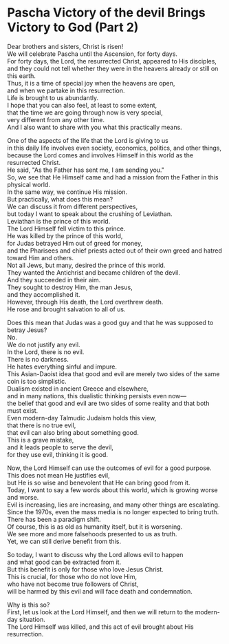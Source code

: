 # Pascha Victory of the devil Brings Victory to God (Part 2)

Dear brothers and sisters, Christ is risen!  
We will celebrate Pascha until the Ascension, for forty days.  
For forty days, the Lord, the resurrected Christ, appeared to His disciples,  
and they could not tell whether they were in the heavens already or still on this earth.  
Thus, it is a time of special joy when the heavens are open,  
and when we partake in this resurrection.  
Life is brought to us abundantly.  
I hope that you can also feel, at least to some extent,  
that the time we are going through now is very special,  
very different from any other time.  
And I also want to share with you what this practically means.  

One of the aspects of the life that the Lord is giving to us  
in this daily life involves even society, economics, politics, and other things,  
because the Lord comes and involves Himself in this world as the resurrected Christ.  
He said, "As the Father has sent me, I am sending you."  
So, we see that He Himself came and had a mission from the Father in this physical world.  
In the same way, we continue His mission.  
But practically, what does this mean?  
We can discuss it from different perspectives,  
but today I want to speak about the crushing of Leviathan.  
Leviathan is the prince of this world.  
The Lord Himself fell victim to this prince.  
He was killed by the prince of this world,  
for Judas betrayed Him out of greed for money,  
and the Pharisees and chief priests acted out of their own greed and hatred toward Him and others.  
Not all Jews, but many, desired the prince of this world.  
They wanted the Antichrist and became children of the devil.  
And they succeeded in their aim.  
They sought to destroy Him, the man Jesus,  
and they accomplished it.  
However, through His death, the Lord overthrew death.  
He rose and brought salvation to all of us.  

Does this mean that Judas was a good guy and that he was supposed to betray Jesus?  
No.  
We do not justify any evil.  
In the Lord, there is no evil.  
There is no darkness.  
He hates everything sinful and impure.  
This Asian-Daoist idea that good and evil are merely two sides of the same coin is too simplistic.  
Dualism existed in ancient Greece and elsewhere,  
and in many nations, this dualistic thinking persists even now—  
the belief that good and evil are two sides of some reality and that both must exist.  
Even modern-day Talmudic Judaism holds this view,  
that there is no true evil,  
that evil can also bring about something good.  
This is a grave mistake,  
and it leads people to serve the devil,  
for they use evil, thinking it is good.  

Now, the Lord Himself can use the outcomes of evil for a good purpose.  
This does not mean He justifies evil,  
but He is so wise and benevolent that He can bring good from it.  
Today, I want to say a few words about this world, which is growing worse and worse.  
Evil is increasing, lies are increasing, and many other things are escalating.  
Since the 1970s, even the mass media is no longer expected to bring truth.  
There has been a paradigm shift.  
Of course, this is as old as humanity itself, but it is worsening.  
We see more and more falsehoods presented to us as truth.  
Yet, we can still derive benefit from this.  

So today, I want to discuss why the Lord allows evil to happen  
and what good can be extracted from it.  
But this benefit is only for those who love Jesus Christ.  
This is crucial, for those who do not love Him,  
who have not become true followers of Christ,  
will be harmed by this evil and will face death and condemnation.  

Why is this so?  
First, let us look at the Lord Himself, and then we will return to the modern-day situation.  
The Lord Himself was killed, and this act of evil brought about His resurrection.

